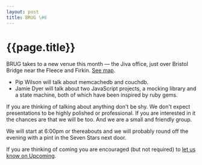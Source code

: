 ```yaml
---
layout: post
title: BRUG \#6
---
```


# {{page.title}}

BRUG takes to a new venue this month — the Jiva office, just over Bristol Bridge near the Fleece and Firkin. [See map][1].

[1]: http://snipurl.com/jivaoffice

* Pip Wilson will talk about memcachedb and couchdb. 
* Jamie Dyer will talk about two JavaScript projects, a mocking library and a state machine, both of which have been inspired by ruby gems.

If you are thinking of talking about anything don't be shy. We don't expect presentations to be highly polished or professional. If you are interested in it the chances are that we will be too. And we are a small and friendly group.

We will start at 6:00pm or thereabouts and we will probably round off the evening with a pint in the Seven Stars next door.

If you are thinking of coming you are encouraged (but not required) to [let us know on Upcoming][2].

[2]: http://upcoming.yahoo.com/event/2463558/